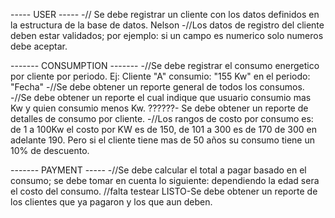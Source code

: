 ----- USER -----
-// Se debe registrar un cliente con los datos definidos en la estructura de la base de datos. Nelson
-//Los datos de registro del cliente deben estar validados; por ejemplo: si un campo es numerico solo numeros debe aceptar.

------- CONSUMPTION -------
-//Se debe registrar el consumo energetico por cliente por periodo. Ej: Cliente "A" consumio: "155 Kw" en el periodo: "Fecha"
 -//Se debe obtener un reporte general de todos los consumos.
 -//Se debe obtener un reporte el cual indique que usuario consumio mas Kw y quien consumio menos Kw.
 ??????- Se debe obtener un reporte de detalles de consumo por cliente.
-//Los rangos de costo por consumo es: de 1 a 100Kw el costo por KW es de 150, de 101 a 300 es de 170 de 300 en adelante 190. Pero si el cliente tiene mas de 50 años su consumo tiene un 10% de descuento.

------- PAYMENT ----- 
-//Se debe calcular el total a pagar basado en el consumo; se debe tomar en cuenta lo siguiente:        dependiendo la edad sera el costo del consumo.
//falta testear LISTO-Se debe obtener un reporte de los clientes que ya pagaron y los que aun deben.



